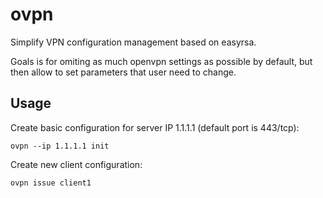 # ovpn

Simplify VPN configuration management based on easyrsa.

Goals is for omiting as much openvpn settings as possible by default, but then allow to set parameters that user need to change.

## Usage

Create basic configuration for server IP 1.1.1.1 (default port is 443/tcp):

    ovpn --ip 1.1.1.1 init

Create new client configuration:

    ovpn issue client1
